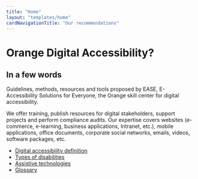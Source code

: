 ```yaml
---
title: "Home"
layout: "templates/home"
cardNavigationTitle: "Our recommendations"
---
```


# Orange Digital Accessibility?

## In a few words

Guidelines, methods, resources and tools proposed by EASE, E-Accessibility Solutions for Everyone, the Orange skill center for digital accessibility.

We offer training, publish resources for digital stakeholders, support projects and perform compliance audits. Our expertise covers websites (e-commerce, e-learning, business applications, Intranet, etc.), mobile applications, office documents, corporate social networks, emails, videos, software packages, etc.   


<ul class="list-inline">
  <li class="list-inline-item pb-2">
    <a href="digital-accessibility-definition" class="btn btn-secondary btn-sm">Digital accessibility definition</a>
  </li>
  <li class="list-inline-item pb-2">
    <a href="types-of-disabilities" class="btn btn-secondary btn-sm">Types of disabilities</a>
  </li>
  <li class="list-inline-item pb-2">
    <a href="assistive-technologies" class="btn btn-secondary btn-sm">Assistive technologies</a>
  </li>
  <li class="list-inline-item pb-2">
    <a href="glossary" class="btn btn-secondary btn-sm">Glossary</a>
  </li>
</ul>
